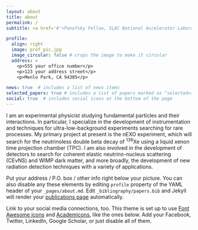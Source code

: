 ```yaml
---
layout: about
title: about
permalink: /
subtitle: <a href='#'>Panofsky Fellow, SLAC National Accelerator Laboratory</a>

profile:
  align: right
  image: prof_pic.jpg
  image_circular: false # crops the image to make it circular
  address: >
    <p>555 your office number</p>
    <p>123 your address street</p>
    <p>Menlo Park, CA 94305</p>

news: true  # includes a list of news items
selected_papers: true # includes a list of papers marked as "selected={true}"
social: true  # includes social icons at the bottom of the page
---
```

I am an experimental physicist studying fundamental particles and their interactions. In particular, I specialize in the development of instrumentation and techniques for ultra-low-background experiments searching for rare processes. My primary project at present is the nEXO experiment, which will search for the neutrinoless double beta decay of $^{136}$Xe using a liquid xenon time projection chamber (TPC). I am also involved in the development of detectors to search for coherent elastic neutrino-nucleus scattering (CE$\nu$NS) and WIMP dark matter, and more broadly, the development of new radiation detection techniques with a variety of applications.

Put your address / P.O. box / other info right below your picture. You can also disable any these elements by editing `profile` property of the YAML header of your `_pages/about.md`. Edit `_bibliography/papers.bib` and Jekyll will render your [publications page](/al-folio/publications/) automatically.

Link to your social media connections, too. This theme is set up to use [Font Awesome icons](http://fortawesome.github.io/Font-Awesome/) and [Academicons](https://jpswalsh.github.io/academicons/), like the ones below. Add your Facebook, Twitter, LinkedIn, Google Scholar, or just disable all of them.
